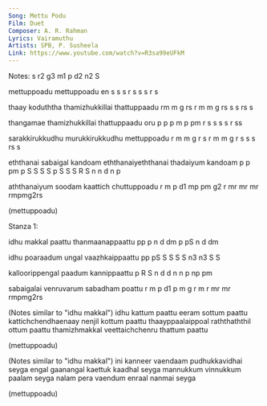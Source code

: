 ```yaml
---
Song: Mettu Podu
Film: Duet
Composer: A. R. Rahman
Lyrics: Vairamuthu
Artists: SPB, P. Susheela
Link: https://www.youtube.com/watch?v=R3sa99eUFkM
---
```

Notes: s r2 g3 m1 p d2 n2 S


mettuppoadu mettuppoadu en
s  s  s  r  s  s  s  r  s

thaay koduththa thamizhukkillai thattuppaadu
rm    m g   rs  r  m m   g  rs  s   s  rs s

thangamae thamizhukkillai thattuppaadu oru
p   p p   m  p pm  r  s   s   s  s  r  ss

sarakkirukkudhu murukkirukkudhu mettuppoadu
r m  m g  r s   r m  m g  r s   s  s  rs s

eththanai sabaigal kandoam eththanaiyeththanai thadaiyum kandoam
p  p  pm  p S  S   S  S    p  S  S  S   R  S   n  n  d   n  p

aththanaiyum soodam kaattich chuttuppoadu
r  m  p  d1  mp pm  g2  r    mr mr  mr rmpmg2rs

(mettuppoadu)

Stanza 1:

idhu makkal paattu thanmaanappaattu
pp   p  n   d  dm  p   pS n  d   dm

idhu poaraadum ungal vaazhkaippaattu
pp   pS S  S   S S   n3   n3  S   S

kalloorippengal paadum kannippaattu
p  R  S  n  d   d  n   n  p np   pm

sabaigalai venruvarum sabadham poattu
r m  p d1  p  m g r   m r mr   mr rmpmg2rs

(Notes similar to "idhu makkal")
idhu kattum paattu eeram sottum paattu
kattichchendhaenaay nenjil kottum paattu
thaayppaalaippoal raththaththil ottum paattu
thamizhmakkal veettaichchenru thattum paattu

(mettuppoadu)

(Notes similar to "idhu makkal")
ini kanneer vaendaam pudhukkavidhai seyga
engal gaanangal kaettuk kaadhal seyga
mannukkum vinnukkum paalam seyga
nalam pera vaendum enraal nanmai seyga

(mettuppoadu)

